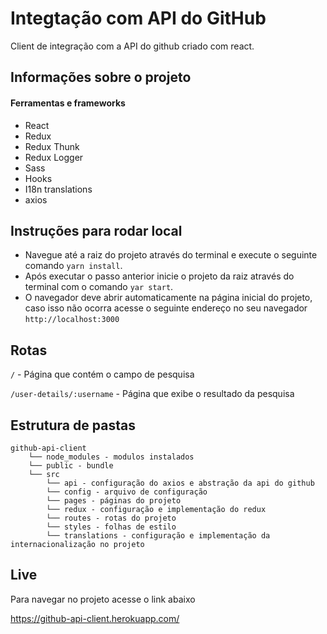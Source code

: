 # Integtação com API do GitHub

Client de integração com a API do github criado com react.

## Informações sobre o projeto

#### Ferramentas e frameworks

 - React
 - Redux
 - Redux Thunk
 - Redux Logger
 - Sass
 - Hooks
 - I18n translations
 - axios
 
 
 ## Instruções para rodar local
 
 - Navegue até a raiz do projeto através do terminal e execute o seguinte comando `yarn install`.
 - Após executar o passo anterior inicie o projeto da raiz através do terminal com o comando `yar start`.
 - O navegador deve abrir automaticamente na página inicial do projeto, caso isso não ocorra acesse o seguinte endereço no seu navegador `http://localhost:3000`
 
 ## Rotas
 
 `/` - Página que contém o campo de pesquisa
 
 `/user-details/:username` - Página que exibe o resultado da pesquisa

## Estrutura de pastas

```
github-api-client
    └── node_modules - modulos instalados
    └── public - bundle
    └── src
        └── api - configuração do axios e abstração da api do github
        └── config - arquivo de configuração 
        └── pages - páginas do projeto
        └── redux - configuração e implementação do redux
        └── routes - rotas do projeto
        └── styles - folhas de estilo
        └── translations - configuração e implementação da internacionalização no projeto
```

## Live

Para navegar no projeto acesse o link abaixo

https://github-api-client.herokuapp.com/


